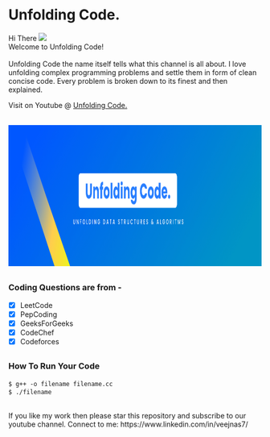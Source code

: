 <h1>Unfolding Code.</h1>
<p>
Hi There <img src="https://media.giphy.com/media/hvRJCLFzcasrR4ia7z/giphy.gif" width="25px"><br/>
  Welcome to Unfolding Code!
  <br/>
  <br/>
  Unfolding Code the name itself tells what this channel is all about. I love unfolding complex programming problems and settle them in form of clean concise code. Every problem is broken down to its finest and then explained.</p> Visit on Youtube @ <a href="https://www.youtube.com/channel/UCyglJZno21QmytNG0V6DSnQ/featured">Unfolding Code.</a><br/><br/>
<p align="center">
<img src="https://github.com/SanjeevYadavcr7/UnfoldingCode./blob/main/Group%2048.jpg" width="100%" height="280px">

## <h3> Coding Questions are from - </h3>
- [x] LeetCode <br/>
- [x] PepCoding <br/>
- [x] GeeksForGeeks <br/>
- [x] CodeChef <br/>
- [x] Codeforces<br/>

## <h3>How To Run Your Code</h3>
```
$ g++ -o filename filename.cc
$ ./filename
```
<br/>
If you like my work then please star this repository and subscribe to our youtube channel. 
Connect to me: https://www.linkedin.com/in/veejnas7/
